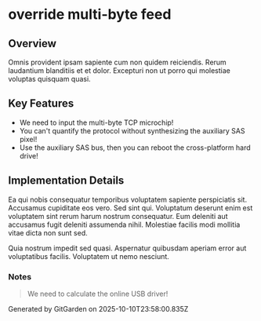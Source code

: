 # override multi-byte feed

## Overview
Omnis provident ipsam sapiente cum non quidem reiciendis. Rerum laudantium blanditiis et et dolor. Excepturi non ut porro qui molestiae voluptas quisquam quasi.

## Key Features
- We need to input the multi-byte TCP microchip!
- You can't quantify the protocol without synthesizing the auxiliary SAS pixel!
- Use the auxiliary SAS bus, then you can reboot the cross-platform hard drive!

## Implementation Details
Ea qui nobis consequatur temporibus voluptatem sapiente perspiciatis sit. Accusamus cupiditate eos vero. Sed sint qui. Voluptatum deserunt enim est voluptatem sint rerum harum nostrum consequatur. Eum deleniti aut accusamus fugit deleniti assumenda nihil. Molestiae facilis modi mollitia vitae dicta non sunt sed.
 Quia nostrum impedit sed quasi. Aspernatur quibusdam aperiam error aut voluptatibus facilis. Voluptatem ut nemo nesciunt.

### Notes
> We need to calculate the online USB driver!

Generated by GitGarden on 2025-10-10T23:58:00.835Z